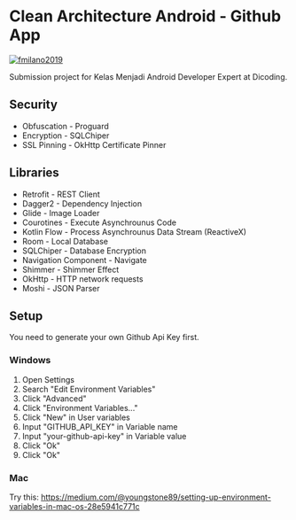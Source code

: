 # Clean Architecture Android - Github App
[![fmilano2019](https://circleci.com/gh/fmilano2019/clean-architecture-android.svg?style=shield)](https://circleci.com/gh/fmilano2019/clean-architecture-android)

Submission project for Kelas Menjadi Android Developer Expert at Dicoding.

## Security
* Obfuscation - Proguard
* Encryption - SQLChiper
* SSL Pinning - OkHttp Certificate Pinner

## Libraries
* Retrofit - REST Client
* Dagger2 - Dependency Injection
* Glide - Image Loader
* Courotines - Execute Asynchrounus Code
* Kotlin Flow - Process Asynchrounus Data Stream (ReactiveX)
* Room - Local Database
* SQLChiper - Database Encryption
* Navigation Component - Navigate
* Shimmer - Shimmer Effect
* OkHttp - HTTP network requests
* Moshi - JSON Parser

## Setup
You need to generate your own Github Api Key first.

### Windows
1. Open Settings
2. Search "Edit Environment Variables"
3. Click "Advanced"
4. Click "Environment Variables..."
5. Click "New" in User variables
6. Input "GITHUB_API_KEY" in Variable name
7. Input "your-github-api-key" in Variable value
8. Click "Ok"
9. Click "Ok"

### Mac
Try this:
https://medium.com/@youngstone89/setting-up-environment-variables-in-mac-os-28e5941c771c
